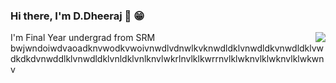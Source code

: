 ### Hi there, I'm D.Dheeraj  👋 :grin: 

<p>
  I'm Final Year undergrad from SRM <img align="right" src="https://media.giphy.com/media/L05JA7nHFkIiwjBLMU/giphy.gif"> bwjwndoiwdvaoadknvwodkvwoivnwdlvdnwlkvknwdldklvnwdldkvnwdldklvwdkdkdvnwddlklvnwdldklvnldklvnlknvlwkrlnvlklkwrrnvlklwknvlklwknvlklwkwnv
</p>

<!--
**D3-jain/D3-jain** is a ✨ _special_ ✨ repository because its `README.md` (this file) appears on your GitHub profile.

Here are some ideas to get you started:

- 🔭 I’m currently working on ...
- 🌱 I’m currently learning ...
- 👯 I’m looking to collaborate on ...
- 🤔 I’m looking for help with ...
- 💬 Ask me about ...
- 📫 How to reach me: ...
- 😄 Pronouns: ...
- ⚡ Fun fact: ...
-->

